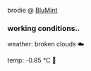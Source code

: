 brodie @ [BluMint](https://www.linkedin.com/company/blumint-io/)

<!--weather_start-->
### working conditions..

weather: broken clouds ☁️

temp: -0.85 °C 🧥

<!--weather_end-->
